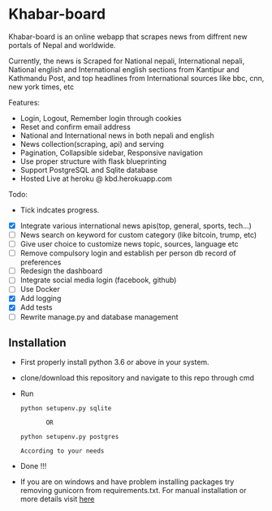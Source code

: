 # Khabar-board
Khabar-board is an online webapp that scrapes news from diffrent new portals of Nepal and worldwide.

Currently, the news is Scraped for National nepali,
International nepali, National english and International english sections from Kantipur and Kathmandu Post, and top headlines from International sources like bbc, cnn, new york times, etc

Features:

* Login, Logout, Remember login through cookies
* Reset and confirm email address
* National and International news in both nepali and english
* News collection(scraping, api) and serving
* Pagination, Collapsible sidebar, Responsive navigation
* Use proper structure with flask blueprinting
* Support PostgreSQL and Sqlite database
* Hosted Live at heroku @ kbd.herokuapp.com

Todo:
* Tick indcates progress.
- [x] Integrate various international news apis(top, general, sports, tech...)
- [ ] News search on keyword for custom category (like bitcoin, trump, etc)
- [ ] Give user choice to customize news topic, sources, language etc
- [ ] Remove compulsory login and establish per person db record of preferences
- [ ] Redesign the dashboard
- [ ] Integrate social media login (facebook, github)
- [ ] Use Docker
- [x] Add logging
- [x] Add tests
- [ ] Rewrite manage.py and database management

## Installation
* First properly install python 3.6 or above in your system.
* clone/download this repository and navigate to this repo through cmd
* Run

      python setupenv.py sqlite

             OR

      python setupenv.py postgres

      According to your needs

* Done !!!
* If you are on windows and have problem installing packages try removing gunicorn from requirements.txt.
For manual installation or more details visit [here](https://github.com/hemanta212/Khabar-board/tree/master/docs/manual_install.md)

